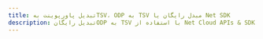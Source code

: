 ---title: تبدیل پاورپوینت بهTSV، ODP به TSV مبدل رایگان یا Net SDKdescription: تبدیل رایگانODP به TSV با استفاده از Net Cloud APIs & SDK. همچنین اسناد Microsoft PowerPoint را در Cloud ایجاد، ویرایش و رندر کنید.---